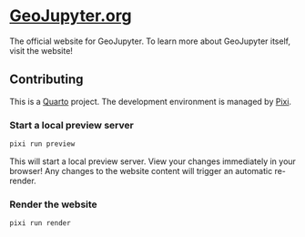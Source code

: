 # [GeoJupyter.org](https://geojupyter.org)

The official website for GeoJupyter.
To learn more about GeoJupyter itself, visit the website!


## Contributing

This is a [Quarto](https://quarto.org) project.
The development environment is managed by [Pixi](https://pixi.sh).


### Start a local preview server

```bash
pixi run preview
```

This will start a local preview server.
View your changes immediately in your browser!
Any changes to the website content will trigger an automatic re-render.


### Render the website

```bash
pixi run render
```
